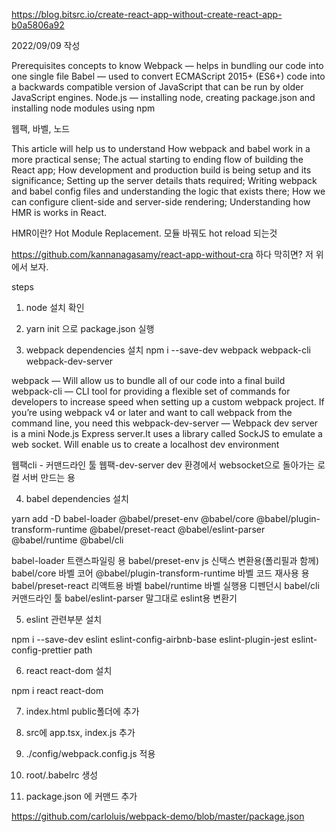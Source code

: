 https://blog.bitsrc.io/create-react-app-without-create-react-app-b0a5806a92

2022/09/09 작성

Prerequisites concepts to know
Webpack — helps in bundling our code into one single file
Babel — used to convert ECMAScript 2015+ (ES6+) code into a backwards compatible version of JavaScript that can be run by older JavaScript engines.
Node.js — installing node, creating package.json and installing node modules using npm

웹팩, 바벨, 노드

This article will help us to understand
How webpack and babel work in a more practical sense;
The actual starting to ending flow of building the React app;
How development and production build is being setup and its significance;
Setting up the server details thats required;
Writing webpack and babel config files and understanding the logic that exists there;
How we can configure client-side and server-side rendering;
Understanding how HMR is works in React.

HMR이란? Hot Module Replacement. 모듈 바꿔도 hot reload 되는것

 https://github.com/kannanagasamy/react-app-without-cra
 하다 막히면? 저 위에서 보자.

 

 steps

 1. node 설치 확인

 2. yarn init 으로 package.json 실행

 3. webpack dependencies 설치
 npm i --save-dev webpack webpack-cli webpack-dev-server

webpack — Will allow us to bundle all of our code into a final build
webpack-cli — CLI tool for providing a flexible set of commands for developers to increase speed when setting up a custom webpack project. If you’re using webpack v4 or later and want to call webpack from the command line, you need this
webpack-dev-server — Webpack dev server is a mini Node.js Express server.It uses a library called SockJS to emulate a web socket. Will enable us to create a localhost dev environment

웹팩cli - 커맨드라인 툴
웹팩-dev-server dev 환경에서 websocket으로 돌아가는 로컬 서버 만드는 용

4. babel dependencies 설치

yarn add -D babel-loader @babel/preset-env @babel/core @babel/plugin-transform-runtime @babel/preset-react @babel/eslint-parser @babel/runtime
@babel/cli

babel-loader 트랜스파일링 용 
babel/preset-env js 신택스 변환용(폴리필과 함께)
babel/core 바벨 코어
@babel/plugin-transform-runtime 바벨 코드 재사용 용
babel/preset-react 리액트용 바벨
babel/runtime 바벨 실행용 디펜던시
babel/cli 커맨드라인 툴
babel/eslint-parser 말그대로 eslint용 변환기

5. eslint 관련부분 설치

npm i --save-dev eslint eslint-config-airbnb-base 
eslint-plugin-jest 
eslint-config-prettier
path

6. react react-dom 설치

npm i react react-dom

7. index.html public폴더에 추가

8. src에 app.tsx, index.js 추가

9. ./config/webpack.config.js 적용

10. root/.babelrc 생성

11. package.json 에 커맨드 추가


https://github.com/carloluis/webpack-demo/blob/master/package.json